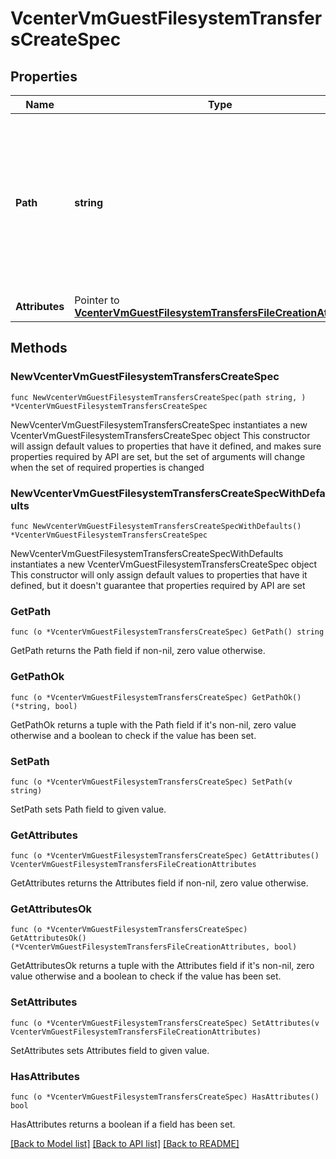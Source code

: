 # VcenterVmGuestFilesystemTransfersCreateSpec

## Properties

Name | Type | Description | Notes
------------ | ------------- | ------------- | -------------
**Path** | **string** | The complete destination path in the guest to transfer the file to or from the client. It cannot be a path to a directory or a symbolic link. | 
**Attributes** | Pointer to [**VcenterVmGuestFilesystemTransfersFileCreationAttributes**](VcenterVmGuestFilesystemTransfersFileCreationAttributes.md) |  | [optional] 

## Methods

### NewVcenterVmGuestFilesystemTransfersCreateSpec

`func NewVcenterVmGuestFilesystemTransfersCreateSpec(path string, ) *VcenterVmGuestFilesystemTransfersCreateSpec`

NewVcenterVmGuestFilesystemTransfersCreateSpec instantiates a new VcenterVmGuestFilesystemTransfersCreateSpec object
This constructor will assign default values to properties that have it defined,
and makes sure properties required by API are set, but the set of arguments
will change when the set of required properties is changed

### NewVcenterVmGuestFilesystemTransfersCreateSpecWithDefaults

`func NewVcenterVmGuestFilesystemTransfersCreateSpecWithDefaults() *VcenterVmGuestFilesystemTransfersCreateSpec`

NewVcenterVmGuestFilesystemTransfersCreateSpecWithDefaults instantiates a new VcenterVmGuestFilesystemTransfersCreateSpec object
This constructor will only assign default values to properties that have it defined,
but it doesn't guarantee that properties required by API are set

### GetPath

`func (o *VcenterVmGuestFilesystemTransfersCreateSpec) GetPath() string`

GetPath returns the Path field if non-nil, zero value otherwise.

### GetPathOk

`func (o *VcenterVmGuestFilesystemTransfersCreateSpec) GetPathOk() (*string, bool)`

GetPathOk returns a tuple with the Path field if it's non-nil, zero value otherwise
and a boolean to check if the value has been set.

### SetPath

`func (o *VcenterVmGuestFilesystemTransfersCreateSpec) SetPath(v string)`

SetPath sets Path field to given value.


### GetAttributes

`func (o *VcenterVmGuestFilesystemTransfersCreateSpec) GetAttributes() VcenterVmGuestFilesystemTransfersFileCreationAttributes`

GetAttributes returns the Attributes field if non-nil, zero value otherwise.

### GetAttributesOk

`func (o *VcenterVmGuestFilesystemTransfersCreateSpec) GetAttributesOk() (*VcenterVmGuestFilesystemTransfersFileCreationAttributes, bool)`

GetAttributesOk returns a tuple with the Attributes field if it's non-nil, zero value otherwise
and a boolean to check if the value has been set.

### SetAttributes

`func (o *VcenterVmGuestFilesystemTransfersCreateSpec) SetAttributes(v VcenterVmGuestFilesystemTransfersFileCreationAttributes)`

SetAttributes sets Attributes field to given value.

### HasAttributes

`func (o *VcenterVmGuestFilesystemTransfersCreateSpec) HasAttributes() bool`

HasAttributes returns a boolean if a field has been set.


[[Back to Model list]](../README.md#documentation-for-models) [[Back to API list]](../README.md#documentation-for-api-endpoints) [[Back to README]](../README.md)


